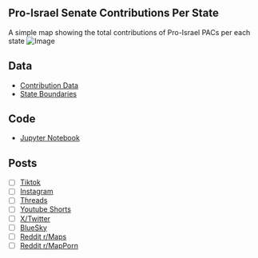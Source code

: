## Pro-Israel Senate Contributions Per State
A simple map showing the total contributions of Pro-Israel PACs per each state
![Image](https://drive.google.com/uc?export=view&id=)

## Data
* [Contribution Data](https://www.opensecrets.org/industries/summary?cycle=All&ind=Q05&recipdetail=S)
* [State Boundaries](https://www.census.gov/geographies/mapping-files/time-series/geo/carto-boundary-file.html)

## Code
* [Jupyter Notebook](FormatData.ipynb)

## Posts
- [ ] [Tiktok]()
- [ ] [Instagram]()
- [ ] [Threads]()
- [ ] [Youtube Shorts]()
- [ ] [X/Twitter]()
- [ ] [BlueSky]()
- [ ] [Reddit r/Maps]()
- [ ] [Reddit r/MapPorn]()
